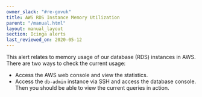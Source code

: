 ```yaml
---
owner_slack: "#re-govuk"
title: AWS RDS Instance Memory Utilization
parent: "/manual.html"
layout: manual_layout
section: Icinga alerts
last_reviewed_on: 2020-05-12
---
```


This alert relates to memory usage of our database (RDS) instances in AWS.
There are two ways to check the current usage:

- Access the AWS web console and view the statistics.
- Access the `db-admin` instance via SSH and access the database console. Then
  you should be able to view the current queries in action.
